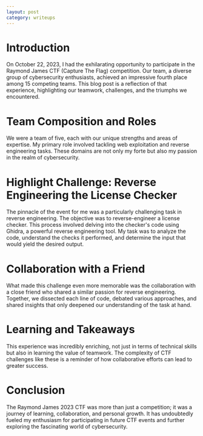 ```yaml
---
layout: post
category: writeups
---
```

# Introduction

On October 22, 2023, I had the exhilarating opportunity to participate in the Raymond James CTF (Capture The Flag) competition. Our team, a diverse group of cybersecurity enthusiasts, achieved an impressive fourth place among 15 competing teams. This blog post is a reflection of that experience, highlighting our teamwork, challenges, and the triumphs we encountered.
# Team Composition and Roles

We were a team of five, each with our unique strengths and areas of expertise. My primary role involved tackling web exploitation and reverse engineering tasks. These domains are not only my forte but also my passion in the realm of cybersecurity.
# Highlight Challenge: Reverse Engineering the License Checker

The pinnacle of the event for me was a particularly challenging task in reverse engineering. The objective was to reverse-engineer a license checker. This process involved delving into the checker's code using Ghidra, a powerful reverse engineering tool. My task was to analyze the code, understand the checks it performed, and determine the input that would yield the desired output.
# Collaboration with a Friend

What made this challenge even more memorable was the collaboration with a close friend who shared a similar passion for reverse engineering. Together, we dissected each line of code, debated various approaches, and shared insights that only deepened our understanding of the task at hand.
# Learning and Takeaways

This experience was incredibly enriching, not just in terms of technical skills but also in learning the value of teamwork. The complexity of CTF challenges like these is a reminder of how collaborative efforts can lead to greater success.
# Conclusion

The Raymond James 2023 CTF was more than just a competition; it was a journey of learning, collaboration, and personal growth. It has undoubtedly fueled my enthusiasm for participating in future CTF events and further exploring the fascinating world of cybersecurity.